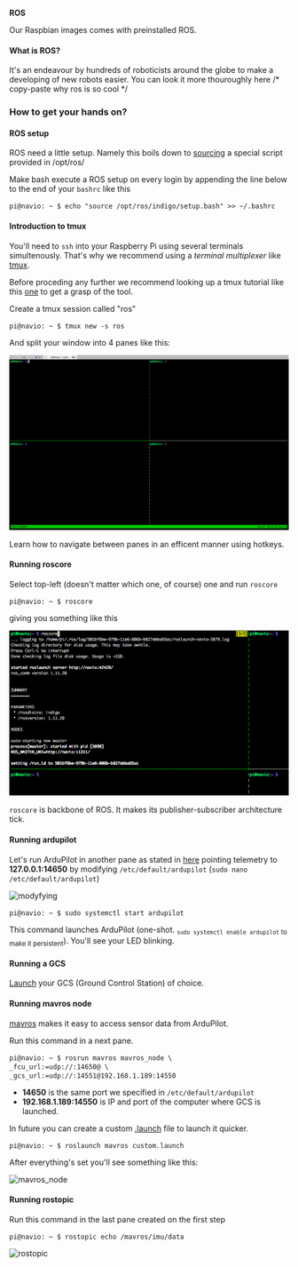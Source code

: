 **ROS**

Our Raspbian images comes with preinstalled ROS.

#### What is ROS?

It's an endeavour by hundreds of roboticists around the globe to make a developing of new robots easier.
You can look it more thouroughly here[]()
/* copy-paste why ros is so cool */

### How to get your hands on?

#### ROS setup

ROS need a little setup. Namely this boils down to [sourcing](http://superuser.com/questions/176783/what-is-the-difference-between-executing-a-bash-script-and-sourcing-a-bash-scrip) a special script provided in /opt/ros/<distribution>

Make bash execute a ROS setup on every login by appending the line below to the end of your ```bashrc``` like this

```
pi@navio: ~ $ echo "source /opt/ros/indigo/setup.bash" >> ~/.bashrc
```


#### Introduction to tmux
You'll need to ```ssh``` into your Raspberry Pi using several terminals simultenously. That's why we recommend using a *terminal multiplexer* like [tmux](https://tmux.github.io/).

Before proceding any further we recommend looking up a tmux tutorial like this [one](https://danielmiessler.com/study/tmux/#gs.jMNdIc8) to get a grasp of the tool.

Create a tmux session called "ros"

```
pi@navio: ~ $ tmux new -s ros
```
And split your window into 4 panes like this:

![4 panes](img/ros/4panes.png)

Learn how to navigate between panes in an efficent manner using hotkeys.


#### Running roscore

Select top-left (doesn't matter which one, of course) one and run ```roscore```

```
pi@navio: ~ $ roscore
```

giving you something like this

![roscore](img/ros/roscore.png)

```roscore``` is backbone of ROS. It makes its publisher-subscriber architecture tick.

#### Running ardupilot

Let's run ArduPilot in another pane as stated in [here](../Navio-APM/installation-and-running/#autostarting-ardupilot-on-boot) pointing telemetry to **127.0.0.1:14650**
by modifying ```/etc/default/ardupilot``` (```sudo nano /etc/default/ardupilot```)

![modyfying](img/ros/ardupilot-default-ip-port.png)

```
pi@navio: ~ $ sudo systemctl start ardupilot
```

This command launches ArduPilot (one-shot. <sub>```sudo systemctl enable ardupilot``` to make it persistent</sub>). You'll see your LED blinking.

#### Running a GCS

[Launch](../Navio-APM/installation-and-running/#connecting-to-the-gcs) your GCS (Ground Control Station) of choice. 

#### Running mavros node

[mavros](http://wiki.ros.org/mavros) makes it easy to access sensor data from ArduPilot. 

Run this command in a next pane.

```
pi@navio: ~ $ rosrun mavros mavros_node \
_fcu_url:=udp://:14650@ \
_gcs_url:=udp://:14551@192.168.1.189:14550
```

- **14650**  is the same port we specified in ```/etc/default/ardupilot```
- **192.168.1.189:14550** is IP and port of the computer where GCS is launched.

In future you can create a custom [.launch](http://wiki.ros.org/mavros#Usage) file to launch it quicker. 

```
pi@navio: ~ $ roslaunch mavros custom.launch
```

After everything's set you'll see something like this:

![mavros_node](img/ros/mavros_node.png)

#### Running rostopic

Run this command in the last pane created on the first step


```
pi@navio: ~ $ rostopic echo /mavros/imu/data
```

![rostopic](img/ros/rostopic.png)
